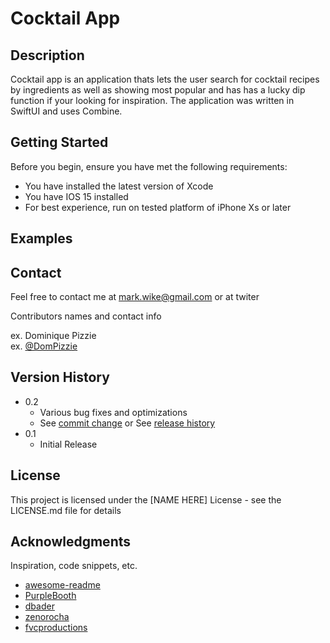 # Cocktail App


## Description

Cocktail app is an application thats lets the user search for cocktail recipes by ingredients as well as showing most popular and has has a lucky dip function if your looking for inspiration. 
 The application was written in SwiftUI and uses Combine.  

## Getting Started

Before you begin, ensure you have met the following requirements:
  * You have installed the latest version of Xcode
  * You have IOS 15 installed
  * For best experience, run on tested platform of iPhone Xs or later

## Examples



## Contact
Feel free to contact me at mark.wike@gmail.com or at twiter

Contributors names and contact info

ex. Dominique Pizzie  
ex. [@DomPizzie](https://twitter.com/dompizzie)

## Version History

* 0.2
    * Various bug fixes and optimizations
    * See [commit change]() or See [release history]()
* 0.1
    * Initial Release

## License

This project is licensed under the [NAME HERE] License - see the LICENSE.md file for details

## Acknowledgments

Inspiration, code snippets, etc.
* [awesome-readme](https://github.com/matiassingers/awesome-readme)
* [PurpleBooth](https://gist.github.com/PurpleBooth/109311bb0361f32d87a2)
* [dbader](https://github.com/dbader/readme-template)
* [zenorocha](https://gist.github.com/zenorocha/4526327)
* [fvcproductions](https://gist.github.com/fvcproductions/1bfc2d4aecb01a834b46)
